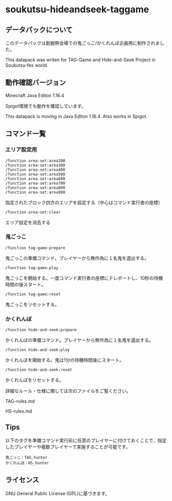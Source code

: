 # soukutsu-hideandseek-taggame

## データパックについて

このデータパックは創掘祭会場での鬼ごっこ/かくれんぼ企画用に制作されました。

This datapack was writen for TAG-Game and Hide-and-Seek Project in Soukutsu-fes world.

## 動作確認バージョン

Minecraft Java Editon 1.16.4

Spigot環境でも動作を確認しています。

This datapack is moving in Java Editon 1.16.4. Also works in Spigot.

## コマンド一覧

### エリア設定用

```
/function area-set:area200
/function area-set:area300
/function area-set:area400
/function area-set:area500
/function area-set:area600
/function area-set:area700
/function area-set:area800
/function area-set:area900
```

指定されたブロック四方のエリアを設定する（中心はコマンド実行者の座標）

```
/function area-set:clear
```

エリア設定を消去する



### 鬼ごっこ

```
/function tag-game:prepare
```

鬼ごっこの準備コマンド。プレイヤーから無作為に１名鬼を選出する。

```
/function tag-game:play
```

鬼ごっこを開始する。一度コマンド実行者の座標にテレポートし、10秒の待機時間の後スタート。

```
/function tag-game:reset
```

鬼ごっこをリセットする。



### かくれんぼ

```
/function hide-and-seek:prepare
```

かくれんぼの準備コマンド。プレイヤーから無作為に１名鬼を選出する。

```
/function hide-and-seek:play
```

かくれんぼを開始する。鬼は1分の待機時間後にスタート。

```
/function hide-and-seek:reset
```

かくれんぼをリセットする。



詳細なルール・仕様に関しては次のファイルをご覧ください。

TAG-rules.md

HS-rules.md



## Tips

以下のタグを準備コマンド実行前に任意のプレイヤーに付けておくことで、指定したプレイヤーや複数プレイヤーで実施することが可能です。

```
鬼ごっこ：TAG_hunter
かくれんぼ：HS_hunter
```



## ライセンス

GNU General Public License (GPL)に基づきます。